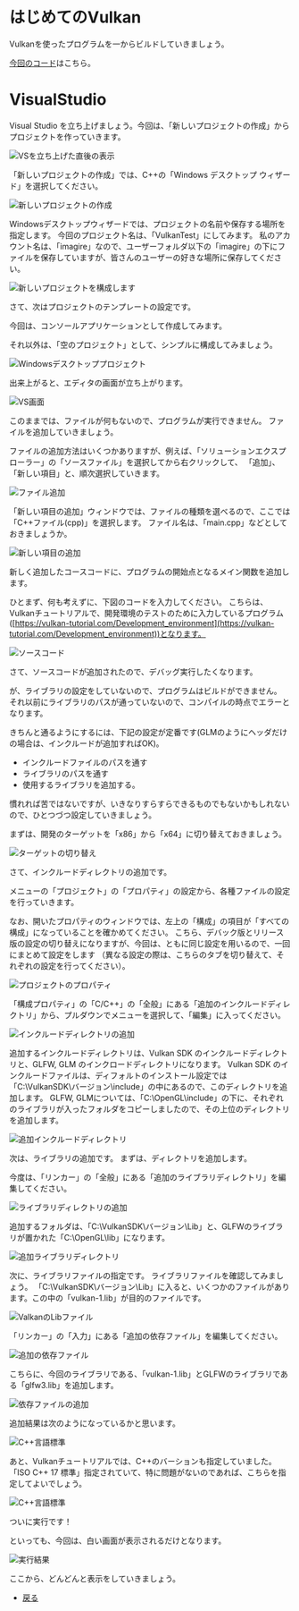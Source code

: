 # はじめてのVulkan

Vulkanを使ったプログラムを一からビルドしていきましょう。

[今回のコード](https://github.com/vulkanstudy/3_helloworld)はこちら。

# VisualStudio

Visual Studio を立ち上げましょう。今回は、「新しいプロジェクトの作成」からプロジェクトを作っていきます。

![VSを立ち上げた直後の表示](3/vs1.png "VSを立ち上げた直後の表示")

「新しいプロジェクトの作成」では、C++の「Windows デスクトップ ウィザード」を選択してください。

![新しいプロジェクトの作成](3/vs2.png "新しいプロジェクトの作成")

Windowsデスクトップウィザードでは、プロジェクトの名前や保存する場所を指定します。
今回のプロジェクト名は、「VulkanTest」にしてみます。
私のアカウント名は、「imagire」なので、ユーザーフォルダ以下の「imagire」の下にファイルを保存していますが、皆さんのユーザーの好きな場所に保存してください。

![新しいプロジェクトを構成します](3/vs3.png "新しいプロジェクトを構成します")

さて、次はプロジェクトのテンプレートの設定です。

今回は、コンソールアプリケーションとして作成してみます。

それ以外は、「空のプロジェクト」として、シンプルに構成してみましょう。

![Windowsデスクトッププロジェクト](3/vs4.png "Windowsデスクトッププロジェクト")

出来上がると、エディタの画面が立ち上がります。

![VS画面](3/vs5.png "VS画面")

このままでは、ファイルが何もないので、プログラムが実行できません。
ファイルを追加していきましょう。

ファイルの追加方法はいくつかありますが、例えば、「ソリューションエクスプローラー」の「ソースファイル」を選択してから右クリックして、
「追加」、「新しい項目」と、順次選択していきます。

![ファイル追加](3/vs6.png "ファイル追加")

「新しい項目の追加」ウィンドウでは、ファイルの種類を選べるので、ここでは「C++ファイル(cpp)」を選択します。
ファイル名は、「main.cpp」などとしておきましょうか。

![新しい項目の追加](3/vs7.png "新しい項目の追加")

新しく追加したコースコードに、プログラムの開始点となるメイン関数を追加します。

ひとまず、何も考えずに、下図のコードを入力してください。
こちらは、Vulkanチュートリアルで、開発環境のテストのために入力しているプログラム([https://vulkan-tutorial.com/Development_environment](https://vulkan-tutorial.com/Development_environment))となります。

![ソースコード](3/vs8.png "ソースコード")

さて、ソースコードが追加されたので、デバッグ実行したくなります。

が、ライブラリの設定をしていないので、プログラムはビルドができません。
それ以前にライブラリのパスが通っていないので、コンパイルの時点でエラーとなります。

きちんと通るようにするには、下記の設定が定番です(GLMのようにヘッダだけの場合は、インクルードが追加すればOK)。

* インクルードファイルのパスを通す
* ライブラリのパスを通す
* 使用するライブラリを追加する。

慣れれば苦ではないですが、いきなりすらすらできるものでもないかもしれないので、ひとつづつ設定していきましょう。

まずは、開発のターゲットを「x86」から「x64」に切り替えておきましょう。

![ターゲットの切り替え](3/vs9.png "ターゲットの切り替え")

さて、インクルードディレクトリの追加です。

メニューの「プロジェクト」の「プロパティ」の設定から、各種ファイルの設定を行っていきます。

なお、開いたプロパティのウィンドウでは、左上の「構成」の項目が「すべての構成」になっていることを確かめてください。
こちら、デバック版とリリース版の設定の切り替えになりますが、今回は、ともに同じ設定を用いるので、一回にまとめて設定をします
（異なる設定の際は、こちらのタブを切り替えて、それぞれの設定を行ってください）。

![プロジェクトのプロパティ](3/vs10.png "プロジェクトのプロパティ")

「構成プロパティ」の「C/C++」の「全般」にある「追加のインクルードディレクトリ」から、プルダウンでメニューを選択して、「編集」に入ってください。

![インクルードディレクトリの追加](3/vs11.png "インクルードディレクトリの追加")

追加するインクルードディレクトリは、Vulkan SDK のインクルードディレクトリと、GLFW, GLM のインクロードディレクトリになります。
Vulkan SDK のインクルードファイルは、ディフォルトのインストール設定では「C:\VulkanSDK\バージョン\include」の中にあるので、このディレクトリを追加します。
GLFW, GLMについては、「C:\OpenGL\include」の下に、それぞれのライブラリが入ったフォルダをコピーしましたので、その上位のディレクトリを追加します。

![追加インクルードディレクトリ](3/vs12.png "追加インクルードディレクトリ")

次は、ライブラリの追加です。
まずは、ディレクトリを追加します。

今度は、「リンカー」の「全般」にある「追加のライブラリディレクトリ」を編集してください。

![ライブラリディレクトリの追加](3/vs13.png "ライブラリディレクトリの追加")

追加するフォルダは、「C:\VulkanSDK\バージョン\Lib」と、GLFWのライブラリが置かれた「C:\OpenGL\lib」になります。

![追加ライブラリディレクトリ](3/vs14.png "追加ライブラリディレクトリ")

次に、ライブラリファイルの指定です。
ライブラリファイルを確認してみましょう。
「C:\VulkanSDK\バージョン\Lib」に入ると、いくつかのファイルがあります。この中の「vulkan-1.lib」が目的のファイルです。

![ValkanのLibファイル](3/vs15.png "ValkanのLibファイル")

「リンカー」の「入力」にある「追加の依存ファイル」を編集してください。

![追加の依存ファイル](3/vs16.png "追加の依存ファイル")

こちらに、今回のライブラリである、「vulkan-1.lib」とGLFWのライブラリである「glfw3.lib」を追加します。

![依存ファイルの追加](3/vs17.png "依存ファイルの追加")

追加結果は次のようになっているかと思います。

![C++言語標準](3/vs18.png "C++言語標準")


あと、Vulkanチュートリアルでは、C++のバーションも指定していました。
「ISO C++ 17 標準」指定されていて、特に問題がないのであれば、こちらを指定してよいでしょう。

![C++言語標準](3/vs19.png "C++言語標準")

ついに実行です！

といっても、今回は、白い画面が表示されるだけとなります。

![実行結果](3/vs20.png "実行結果")

ここから、どんどんと表示をしていきましょう。

* [戻る](./)
